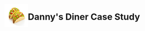 <img src="images/tacos.jpeg/" alt="Employee data" width="75" height="75" align="left">     <h1 align="left">Danny's Diner Case Study</h1>


<br>
